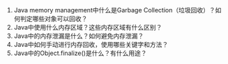 

1. Java memory management中什么是Garbage Collection（垃圾回收）？如何判定哪些对象可以回收？
2. Java中使用什么内存区域？这些内存区域有什么区别？
3. Java中的内存泄漏是什么？如何避免内存泄漏？ 
4. Java中如何手动进行内存回收，使用哪些关键字和方法？ 
5. Java中的Object.finalize()是什么？有什么用途？